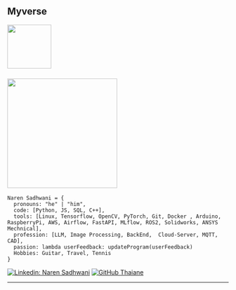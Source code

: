 
<!--
**7Mcking/7Mcking** is a ✨ _special_ ✨ repository because its `README.md` (this file) appears on your GitHub profile.

Here are some ideas to get you started:

- 🔭 I’m currently working on ...
- 🌱 I’m currently learning ...
- 👯 I’m looking to collaborate on ...
- 🤔 I’m looking for help with ...
- 💬 Ask me about ...
- 📫 How to reach me: ...
- 😄 Pronouns: ...
- ⚡ Fun fact: ...
-->


<h2> Myverse </h2>
<img src="https://media.giphy.com/media/i4MAH84pqe2m2aVojc/giphy.gif" width="100"> 





### <img src="https://media.giphy.com/media/J39XJZDieZ5cc/giphy.gif" width="250"> 

```
Naren Sadhwani = {
  pronouns: "he" | "him",
  code: [Python, JS, SQL, C++],
  tools: [Linux, Tensorflow, OpenCV, PyTorch, Git, Docker , Arduino, RaspberryPi, AWS, Airflow, FastAPI, MLflow, ROS2, Solidworks, ANSYS Mechnical],
  profession: [LLM, Image Processing, BackEnd,  Cloud-Server, MQTT, CAD],
  passion: lambda userFeedback: updateProgram(userFeedback)
  Hobbies: Guitar, Travel, Tennis
}
```

[![Linkedin: Naren Sadhwani](https://img.shields.io/badge/-narens-blue?style=flat-square&logo=Linkedin&logoColor=white&link=https://www.linkedin.com/in/khj17/)](https://www.linkedin.com/in/naren-sadhwani/)
[![GitHub Thaiane](https://img.shields.io/github/followers/narens?label=follow&style=social)](https://github.com/7Mcking)


---
